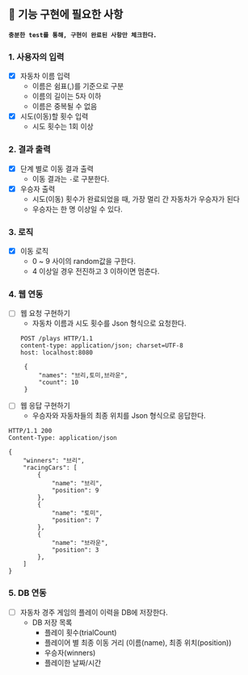 ## 🚀 기능 구현에 필요한 사항

**`충분한 test를 통해, 구현이 완료된 사항만 체크한다.`**

### 1. 사용자의 입력

- [X] 자동차 이름 입력
    * 이름은 쉼표(,)를 기준으로 구분
    * 이름의 길이는 5자 이하
    * 이름은 중복될 수 없음
- [X] 시도(이동)할 횟수 입력
    * 시도 횟수는 1회 이상

### 2. 결과 출력

- [X] 단계 별로 이동 결과 출력
    * 이동 결과는 `-`로 구분한다.
- [X] 우승자 출력
    * 시도(이동) 횟수가 완료되었을 때, 가장 멀리 간 자동차가 우승자가 된다
    * 우승자는 한 명 이상일 수 있다.

### 3. 로직

- [X] 이동 로직
    * 0 ~ 9 사이의 random값을 구한다.
    * 4 이상일 경우 전진하고 3 이하이면 멈춘다.

### 4. 웹 연동

- [ ] 웹 요청 구현하기
    - 자동차 이름과 시도 횟수를 Json 형식으로 요청한다.
  ```
  POST /plays HTTP/1.1
  content-type: application/json; charset=UTF-8
  host: localhost:8080

   {
       "names": "브리,토미,브라운",
       "count": 10
   }
  ```
- [ ] 웹 응답 구현하기
    - 우승자와 자동차들의 최종 위치를 Json 형식으로 응답한다.

```
HTTP/1.1 200 
Content-Type: application/json

{
    "winners": "브리",
    "racingCars": [
        {
            "name": "브리",
            "position": 9
        },
        {
            "name": "토미",
            "position": 7
        },
        {
            "name": "브라운",
            "position": 3
        },
    ]
}
```

### 5. DB 연동

- [ ] 자동차 경주 게임의 플레이 이력을 DB에 저장한다.
    - DB 저장 목록
        - 플레이 횟수(trialCount)
        - 플레이어 별 최종 이동 거리 (이름(name), 최종 위치(position))
        - 우승자(winners)
        - 플레이한 날짜/시간  
